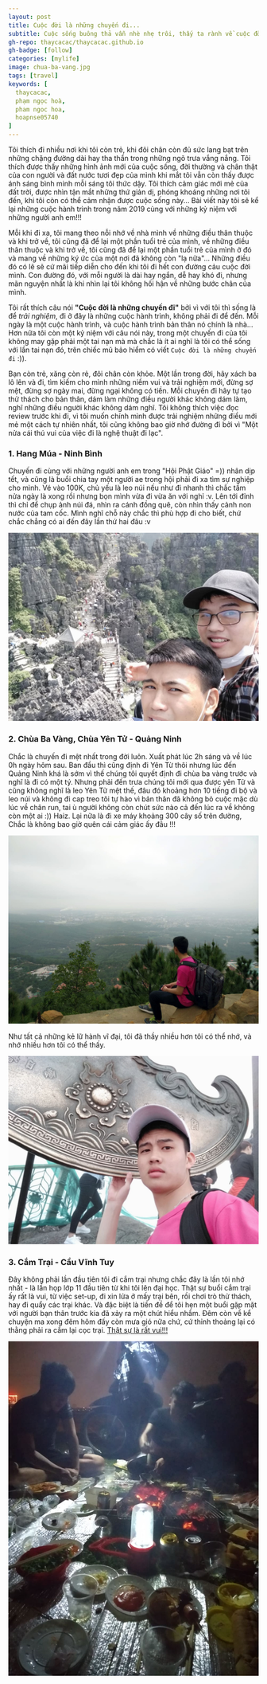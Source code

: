 ```yaml
---
layout: post
title: Cuộc đời là những chuyến đi...
subtitle: Cuộc sống buông thả vẫn nhè nhẹ trôi, thấy ta rành về cuộc đời nhưng chỉ bập bẹ thôi.
gh-repo: thaycacac/thaycacac.github.io
gh-badge: [follow]
categories: [mylife]
image: chua-ba-vang.jpg
tags: [travel]
keywords: [
  thaycacac,
  phạm ngọc hoà,
  pham ngoc hoa,
  hoapnse05740
]
---
```


Tôi thích đi nhiều nơi khi tôi còn trẻ, khi đôi chân còn đủ sức lang bạt trên những chặng đường dài hay tha thẩn trong những ngõ trưa vắng nắng. Tôi thích được thấy những hình ảnh mới của cuộc sống, đời thường và chân thật của con người và đất nước tươi đẹp của mình khi mắt tôi vẫn còn thấy được ánh sáng bình minh mỗi sáng tôi thức dậy. Tôi thích cảm giác mới mẻ của đất trời, được nhìn tận mắt những thứ giản dị, phóng khoáng những nơi tôi đến, khi tôi còn có thể cảm nhận được cuộc sống này... Bài viết này tôi sẽ kể lại những cuộc hành trình trong năm 2019 cùng với những kỷ niệm với những người anh em!!!

Mỗi khi đi xa, tôi mang theo nỗi nhớ về nhà mình về những điều thân thuộc và khi trở về, tôi cũng đã để lại một phần tuổi trẻ của mình, về những điều thân thuộc và khi trở về, tôi cũng đã để lại một phần tuổi trẻ của mình ở đó và mang về những ký ức của một nơi đã không còn "lạ nữa"... Những điều đó có lẽ sẽ cứ mãi tiếp diễn cho đến khi tôi đi hết con đường cảu cuộc đời mình. Con đường đó, với mỗi người là dài hay ngắn, dễ hay khó đi, nhưng mãn nguyện nhất là khi nhìn lại tôi không hối hận về những bước chân của mình.

Tôi rất thích câu nói **"Cuộc đời là những chuyến đi"** bởi vì với tôi thì sống là để _trải nghiệm_, đi ở đây là những cuộc hành trình, không phải đi để đến. Mỗi ngày là một cuộc hành trình, và cuộc hành trình bản thân nó chính là nhà... Hơn nữa tôi còn một kỷ niệm với câu nói này, trong một chuyến đi của tôi không may gặp phải một tai nạn mà mà chắc là ít ai nghĩ là tôi có thể sống với lần tai nạn đó, trên chiếc mũ bảo hiểm có viết `Cuộc đời là những chuyến đi` :)).

Bạn còn trẻ, xăng còn rẻ, đôi chân còn khỏe. Một lần trong đời, hãy xách ba lô lên và đi, tìm kiếm cho mình những niềm vui và trải nghiệm mới, đừng sợ mệt, đừng sợ ngày mai, đừng ngại không có tiền. Mỗi chuyến đi hãy tự tạo thử thách cho bản thân, dám làm những điều người khác không dám làm, nghĩ những điều người khác không dám nghĩ. Tôi không thích việc đọc review trước khi đi, vì tôi muốn chính mình được trải nghiệm những điều mới mẻ một cách tự nhiên nhất, tôi cũng không bao giờ nhớ đường đi bởi vì "Một nửa cái thú vui của việc đi là nghệ thuật đi lạc".

### 1. Hang Múa - Ninh Bình

Chuyến đi cùng với những người anh em trong "Hội Phật Giáo" =)) nhân dịp tết, và cũng là buổi chia tay một người ae trong hội phải đi xa tìm sự nghiệp cho mình. Vé vào 100K, chủ yếu là leo núi nếu như đi nhanh thì chắc tầm nửa ngày là xong rồi nhưng bọn mình vừa đi vừa ăn với nghỉ :v. Lên tới đỉnh thì chỉ để chụp ảnh núi đá, nhìn ra cánh đồng quê, còn nhìn thấy cảnh non nước của tam cốc. Mình nghĩ chỗ này chắc thì phù hợp đi cho biết, chứ chắc chẳng có ai đến đây lần thứ hai đâu :v

![travel1](/assets/img/travel-1.jpg)

### 2. Chùa Ba Vàng, Chùa Yên Tử - Quảng Ninh

Chắc là chuyến đi mệt nhất trong đời luôn. Xuất phát lúc 2h sáng và về lúc 0h ngày hôm sau. Ban đầu thì cũng định đi Yên Từ thôi nhưng lúc đến Quảng Ninh khá là sớm vì thế chúng tôi quyết định đi chùa ba vàng trước và nghĩ là đi có một tý. Nhưng phải đến trưa chúng tôi mới qua được yên Tử và cũng không nghĩ là leo Yên Tử mệt thế, đâu đó khoảng hơn 10 tiếng đi bộ và leo núi và không đi cap treo tôi tự hào vì bản thân đã không bỏ cuộc mặc dù lúc về chân run, tai ù người không còn chút sức nào cả đến lúc ra về không còn một ai :)) Haiz. Lại nữa là đi xe máy khoảng 300 cây số trên đường, Chắc là không bao giờ quên cái cảm giác ấy đâu !!!

![travel2](/assets/img/travel-2.jpg)

Như tất cả những kẻ lữ hành vĩ đại, tôi đã thầy nhiều hơn tôi có thể nhớ, và nhớ nhiều hơn tôi có thể thấy.

![travel3](/assets/img/travel-3.jpg)

### 3. Cắm Trại - Cầu Vĩnh Tuy

Đây không phải lần đầu tiên tôi đi cắm trại nhưng chắc đây là lần tôi nhớ nhất - là lần họp lớp 11 đầu tiên từ khi tôi lên đại học. Thật sự buổi cắm trại ấy rất là vui, từ việc set-up, đi xin lửa ở mấy trại bên, rồi chơi trò thử thách, hay đi quẩy các trại khác. Và đặc biệt là tiền đề để tôi hẹn một buổi gặp mặt với người bạn thân trước kia đã xảy ra một chút hiểu nhầm. Đêm còn về kể chuyện ma xong đêm hôm đấy còn mưa gió nữa chứ, cứ thỉnh thoảng lại có thằng phải ra cắm lại cọc trại. [Thật sự là rất vui!!!](https://youtu.be/WfYmfVHc7-8)

![travel4](/assets/img/travel-4.jpg)